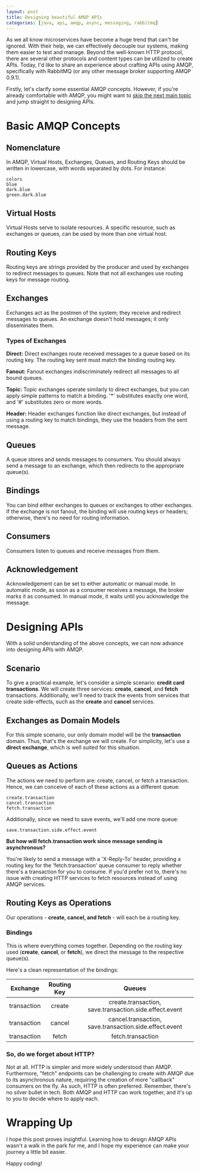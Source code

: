 ```yaml
---
layout: post
title: Designing beautiful AMQP APIs
categories: [java, api, amqp, async, messaging, rabbitmq]
---
```


As we all know microservices have become a huge trend that can't be ignored. With their help, we can effectively decouple our systems, making them easier to test and manage. Beyond the well-known HTTP protocol, there are several other protocols and content types can be utilized to create APIs. Today, I'd like to share an experience about crafting APIs using AMQP, specifically with RabbitMQ (or any other message broker supporting AMQP 0.9.1).

Firstly, let's clarify some essential AMQP concepts. However, if you're already comfortable with AMQP, you might want to <a href="#designingapis">skip the next main topic</a> and jump straight to designing APIs.

# Basic AMQP Concepts

## Nomenclature

In AMQP, Virtual Hosts, Exchanges, Queues, and Routing Keys should be written in lowercase, with words separated by dots. For instance:

```
colors
blue
dark.blue
green.dark.blue
```

## Virtual Hosts

Virtual Hosts serve to isolate resources. A specific resource, such as exchanges or queues, can be used by more than one virtual host.

## Routing Keys

Routing keys are strings provided by the producer and used by exchanges to redirect messages to queues. Note that not all exchanges use routing keys for message routing.

## Exchanges

Exchanges act as the postmen of the system; they receive and redirect messages to queues. An exchange doesn't hold messages; it only disseminates them.

### Types of Exchanges

**Direct:** Direct exchanges route received messages to a queue based on its routing key. The routing key sent must match the binding routing key.

**Fanout:** Fanout exchanges indiscriminately redirect all messages to all bound queues.

**Topic:** Topic exchanges operate similarly to direct exchanges, but you can apply simple patterns to match a binding. '\*' substitutes exactly one word, and '\#' substitutes zero or more words.

**Header:** Header exchanges function like direct exchanges, but instead of using a routing key to match bindings, they use the headers from the sent message.

## Queues

A queue stores and sends messages to consumers. You should always send a message to an exchange, which then redirects to the appropriate queue(s).

## Bindings

You can bind either exchanges to queues or exchanges to other exchanges. If the exchange is not fanout, the binding will use routing keys or headers; otherwise, there's no need for routing information.

## Consumers

Consumers listen to queues and receive messages from them.

## Acknowledgement

Acknowledgement can be set to either automatic or manual mode. In automatic mode, as soon as a consumer receives a message, the broker marks it as consumed. In manual mode, it waits until you acknowledge the message.

# Designing APIs

With a solid understanding of the above concepts, we can now advance into designing APIs with AMQP.

## Scenario

To give a practical example, let's consider a simple scenario: **credit card transactions**. We will create three services: **create**, **cancel**, and **fetch** transactions. Additionally, we'll need to track the events from services that create side-effects, such as the **create** and **cancel** services.

## Exchanges as Domain Models

For this simple scenario, our only domain model will be the **transaction** domain. Thus, that's the exchange we will create. For simplicity, let's use a **direct exchange**, which is well suited for this situation.

## Queues as Actions

The actions we need to perform are: create, cancel, or fetch a transaction. Hence, we can conceive of each of these actions as a different queue:

```none
create.transaction
cancel.transaction
fetch.transaction
```

Additionally, since we need to save events, we'll add one more queue:

```none
save.transaction.side.effect.event
```

**But how will fetch.transaction work since message sending is asynchronous?**

You're likely to send a message with a 'X-Reply-To' header, providing a routing key for the 'fetch.transaction' queue consumer to reply whether there's a transaction for you to consume. If you'd prefer not to, there's no issue with creating HTTP services to fetch resources instead of using AMQP services.

## Routing Keys as Operations

Our operations - **create, cancel, and fetch** - will each be a routing key.

### Bindings

This is where everything comes together. Depending on the routing key used (**create**, **cancel**, or **fetch**), we direct the message to the respective queue(s).

Here's a clean representation of the bindings:

| Exchange | Routing Key | Queues |
| :---: | :---: | :---: |
|transaction|create|create.transaction, save.transaction.side.effect.event|
|transaction|cancel|cancel.transaction, save.transaction.side.effect.event|
|transaction|fetch|fetch.transaction|

### So, do we forget about HTTP?

Not at all. HTTP is simpler and more widely understood than AMQP. Furthermore, "fetch" endpoints can be challenging to create with AMQP due to its asynchronous nature, requiring the creation of more "callback" consumers on the fly. As such, HTTP is often preferred. Remember, there's no silver bullet in tech. Both AMQP and HTTP can work together, and it's up to you to decide where to apply each.

# Wrapping Up

I hope this post proves insightful. Learning how to design AMQP APIs wasn't a walk in the park for me, and I hope my experience can make your journey a little bit easier.

Happy coding!
